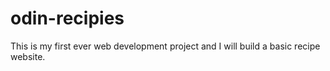 # odin-recipies

This is my first ever web development project and I will build a basic recipe website.
